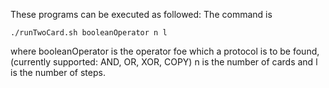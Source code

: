 These programs can be executed as followed:
The command is 
```
./runTwoCard.sh booleanOperator n l 
```
where booleanOperator is the operator foe which a protocol is to be found, (currently supported: AND, OR, XOR, COPY)
n is the number of cards
and l is the number of steps.
